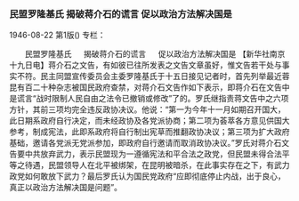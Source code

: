 ### 民盟罗隆基氏  揭破蒋介石的谎言  促以政治方法解决国是

1946-08-22
第1版()
专栏：

　　民盟罗隆基氏
　  揭破蒋介石的谎言
　  促以政治方法解决国是
    【新华社南京十九日电】蒋介石之文告，有如彼已往所发表之文告文章虽好，惟文告若干处与事实不符。民主同盟宣传委员会主委罗隆基氏于十五日接见记者时，首先列举最近蓉昆有百二十种杂志被国民政府查禁，对蒋介石文告作如下表示，即蒋介石在文告中是谎言“战时限制人民自由之法令已撤销或修改”了的。罗氏继指责蒋文告中之六项方针，其前三项均完全违反政协决议。他说：“第一为今年十一月如期召开国大，此日期系政府自行决定，而未经政协及各党派协商；第二项为荟萃各方意见供国大参考，制成宪法，此即系政府将自行制出宪草而推翻政协决议；第三项为扩大政府基础，邀请各党派无党派参加，即政府自行邀请而取消政协决议。”罗氏对蒋介石文告要中共放弃武力，表示民盟现为一遵循宪法和平合法之政党，但民盟未得合法平等之待遇，民盟领导人在北平被绑架，在昆明被暗杀，在此事实存在之下，有武力政党如何敢放下武力？最后罗氏认为国民党政府“应即彻底停止内战，出于良心，真正以政治方法解决国是问题”。
